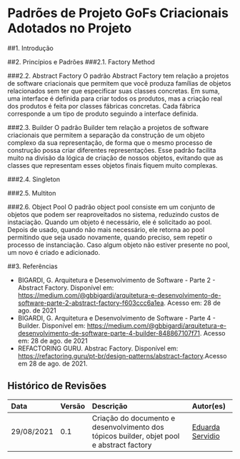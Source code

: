 # Padrões de Projeto GoFs Criacionais Adotados no Projeto

##1. Introdução

##2. Princípios e Padrões
###2.1. Factory Method

###2.2. Abstract Factory
O padrão Abstract Factory tem relação a projetos de software criacionais que permitem que
você produza famílias de objetos relacionados sem ter que especificar suas classes concretas.
Em suma, uma interface é definida para criar todos os produtos, mas a criação real dos produtos
é feita por classes fábricas concretas. Cada fábrica corresponde a um tipo de produto seguindo
a interface definida.

###2.3. Builder
O padrão Builder tem relação a projetos de software criacionais que permitem a separação da
construção de um objeto complexo da sua representação, de forma que o mesmo processo de
construção possa criar diferentes representações. Esse padrão facilita muito na divisão da
lógica de criação de nossos objetos, evitando que as classes que representam esses objetos
finais fiquem muito complexas.

###2.4. Singleton

###2.5. Multiton

###2.6. Object Pool
O padrão object pool consiste em um conjunto de objetos que podem ser reaproveitados no sistema,
reduzindo custos de instaciação. Quando um objeto é necessário, ele é solicitado ao pool. Depois
de usado, quando não mais necessário, ele retorna ao pool permitindo que seja usado novamente,
quando preciso, sem repetir o processo de instanciação. Caso algum objeto não estiver presente
no pool, um novo é criado e adicionado. 

##3. Referências
- BIGARDI, G. Arquitetura e Desenvolvimento de Software - Parte 2 - Abstract Factory. Disponível em: <https://medium.com/@gbbigardi/arquitetura-e-desenvolvimento-de-software-parte-2-abstract-factory-f603ccc6a1ea>. Acesso em: 28 de ago. de 2021
- BIGARDI, G. Arquitetura e Desenvolvimento de Software - Parte 4 - Builder. Disponível em: <https://medium.com/@gbbigardi/arquitetura-e-desenvolvimento-de-software-parte-4-builder-848867107f71>. Acesso em: 28 de ago. de 2021
- REFACTORING GURU. Abstrac Factory. Disponível em: <https://refactoring.guru/pt-br/design-patterns/abstract-factory>.Acesso em 28 de ago. de 2021.

## Histórico de Revisões
|    Data    | Versão | Descrição       | Autor(es)     |
| :--------- | :----- | :-------------- | :------------ |
| 29/08/2021 | 0.1    | Criação do documento e desenvolvimento dos tópicos builder, objet pool e abstract factory        | [Eduarda Servidio](https://github.com/ServideoEC)           |